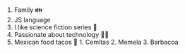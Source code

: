 1. Family 👪 
2. JS language
3. I like science fiction series 🎥
4. Passionate about technology 👨‍💻
5. Mexican food tacos 🌮
        1. Cemitas
        2. Memela
        3. Barbacoa
